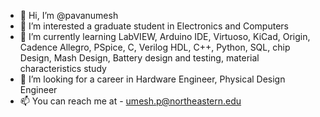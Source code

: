 - 👋 Hi, I’m @pavanumesh
- 👀 I’m interested a graduate student in Electronics and Computers
- 🌱 I’m currently learning LabVIEW, Arduino IDE, Virtuoso, KiCad, Origin, Cadence Allegro, PSpice,  C, Verilog HDL, C++, Python, SQL, chip Design, Mash Design, Battery design and 
testing, material characteristics study
- 💞️ I’m looking for a career in  Hardware Engineer, Physical Design Engineer
- 📫 You can reach me at - umesh.p@northeastern.edu

